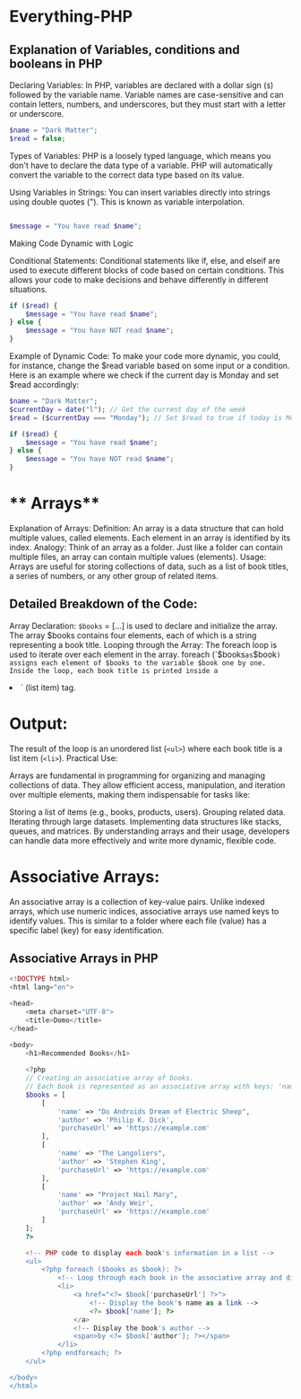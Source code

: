 # **Everything-PHP**

## **Explanation of Variables, conditions and booleans in PHP**

Declaring Variables: In PHP, variables are declared with a dollar sign (`$`) followed by the variable name. Variable names are case-sensitive and can contain letters, numbers, and underscores, but they must start with a letter or underscore.



```php
$name = "Dark Matter";
$read = false;
```

Types of Variables: PHP is a loosely typed language, which means you don't have to declare the data type of a variable. PHP will automatically convert the variable to the correct data type based on its value.

Using Variables in Strings: You can insert variables directly into strings using double quotes ("). This is known as variable interpolation.

```php

$message = "You have read $name";
```

Making Code Dynamic with Logic

Conditional Statements: Conditional statements like if, else, and elseif are used to execute different blocks of code based on certain conditions. This allows your code to make decisions and behave differently in different situations.

```php
if ($read) {
    $message = "You have read $name";
} else {
    $message = "You have NOT read $name";
}
```


Example of Dynamic Code: To make your code more dynamic, you could, for instance, change the $read variable based on some input or a condition. Here is an example where we check if the current day is Monday and set $read accordingly:


```php
$name = "Dark Matter";
$currentDay = date("l"); // Get the current day of the week
$read = ($currentDay === "Monday"); // Set $read to true if today is Monday

if ($read) {
    $message = "You have read $name";
} else {
    $message = "You have NOT read $name";
}
```

# ** Arrays**

Explanation of Arrays:
Definition: An array is a data structure that can hold multiple values, called elements. Each element in an array is identified by its index.
Analogy: Think of an array as a folder. Just like a folder can contain multiple files, an array can contain multiple values (elements).
Usage: Arrays are useful for storing collections of data, such as a list of book titles, a series of numbers, or any other group of related items.
## Detailed Breakdown of the Code:

Array Declaration: `$books` = [...] is used to declare and initialize the array.
The array $books contains four elements, each of which is a string representing a book title.
Looping through the Array:
The foreach loop is used to iterate over each element in the array.
foreach (`$books` as `$book`) assigns each element of $books to the variable $book one by one.
Inside the loop, each book title is printed inside a `<li>` (list item) tag.

# Output:
The result of the loop is an unordered list (`<ul>`) where each book title is a list item (`<li>`).
Practical Use:

Arrays are fundamental in programming for organizing and managing collections of data. They allow efficient access, manipulation, and iteration over multiple elements, making them indispensable for tasks like:

Storing a list of items (e.g., books, products, users).
Grouping related data.
Iterating through large datasets.
Implementing data structures like stacks, queues, and matrices.
By understanding arrays and their usage, developers can handle data more effectively and write more dynamic, flexible code.


# **Associative Arrays:**

An associative array is a collection of key-value pairs. Unlike indexed arrays, which use numeric indices, associative arrays use named keys to identify values.
This is similar to a folder where each file (value) has a specific label (key) for easy identification.
## Associative Arrays in PHP

```php
<!DOCTYPE html>
<html lang="en">

<head>
    <meta charset="UTF-8">
    <title>Domo</title>
</head>

<body>
    <h1>Recommended Books</h1>
    
    <?php
    // Creating an associative array of books.
    // Each book is represented as an associative array with keys: 'name', 'author', and 'purchaseUrl'.
    $books = [
        [
            'name' => "Do Androids Dream of Electric Sheep",
            'author' => 'Philip K. Dick',
            'purchaseUrl' => 'https://example.com'
        ], 
        [
            'name' => "The Langoliers",
            'author' => 'Stephen King',
            'purchaseUrl' => 'https://example.com'
        ],
        [
            'name' => "Project Hail Mary",
            'author' => 'Andy Weir',
            'purchaseUrl' => 'https://example.com'
        ]
    ];
    ?>

    <!-- PHP code to display each book's information in a list -->
    <ul>
        <?php foreach ($books as $book): ?>
            <!-- Loop through each book in the associative array and display its details -->
            <li>
                <a href="<?= $book['purchaseUrl'] ?>">
                    <!-- Display the book's name as a link -->
                    <?= $book['name']; ?>
                </a>
                <!-- Display the book's author -->
                <span>by <?= $book['author']; ?></span>
            </li>
        <?php endforeach; ?>
    </ul>

</body>
</html>
```
